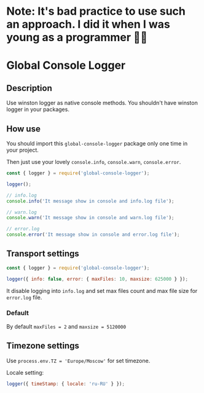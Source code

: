 # Note: It's bad practice to use such an approach. I did it when I was young as a programmer 🤷‍♂️

# Global Console Logger

## Description

Use winston logger as native console methods. You shouldn't have winston logger in your packages.

## How use

You should import this `global-console-logger` package only one time in your project.

Then just use your lovely `console.info`, `console.warn`, `console.error`.

```javascript
const { logger } = require('global-console-logger');

logger();

// info.log
console.info('It message show in console and info.log file');

// warn.log
console.warn('It message show in console and warn.log file');

// error.log
console.error('It message show in console and error.log file');
```

## Transport settings

```javascript
const { logger } = require('global-console-logger');

logger({ info: false, error: { maxFiles: 10, maxsize: 625000 } });
```

It disable logging into `info.log` and set max files count and max file size for `error.log` file.

### Default

By default `maxFiles = 2` and `maxsize = 5120000`

## Timezone settings

Use `process.env.TZ = 'Europe/Moscow'` for set timezone.

Locale setting:

```javascript
logger({ timeStamp: { locale: 'ru-RU' } });
```
